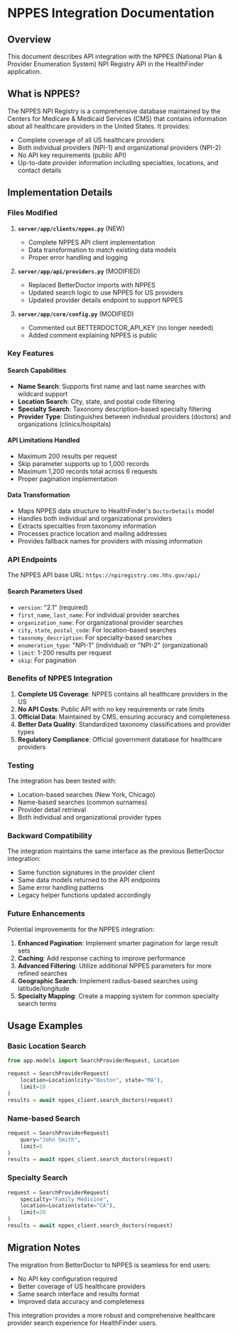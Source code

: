 # NPPES Integration Documentation

## Overview

This document describes API integration with the NPPES (National Plan & Provider Enumeration System) NPI Registry API in the HealthFinder application.

## What is NPPES?

The NPPES NPI Registry is a comprehensive database maintained by the Centers for Medicare & Medicaid Services (CMS) that contains information about all healthcare providers in the United States. It provides:

- Complete coverage of all US healthcare providers
- Both individual providers (NPI-1) and organizational providers (NPI-2)
- No API key requirements (public API)
- Up-to-date provider information including specialties, locations, and contact details

## Implementation Details

### Files Modified

1. **`server/app/clients/nppes.py`** (NEW)
   - Complete NPPES API client implementation
   - Data transformation to match existing data models
   - Proper error handling and logging

2. **`server/app/api/providers.py`** (MODIFIED)
   - Replaced BetterDoctor imports with NPPES
   - Updated search logic to use NPPES for US providers
   - Updated provider details endpoint to support NPPES

3. **`server/app/core/config.py`** (MODIFIED)
   - Commented out BETTERDOCTOR_API_KEY (no longer needed)
   - Added comment explaining NPPES is public

### Key Features

#### Search Capabilities
- **Name Search**: Supports first name and last name searches with wildcard support
- **Location Search**: City, state, and postal code filtering
- **Specialty Search**: Taxonomy description-based specialty filtering
- **Provider Type**: Distinguishes between individual providers (doctors) and organizations (clinics/hospitals)

#### API Limitations Handled
- Maximum 200 results per request
- Skip parameter supports up to 1,000 records
- Maximum 1,200 records total across 6 requests
- Proper pagination implementation

#### Data Transformation
- Maps NPPES data structure to HealthFinder's `DoctorDetails` model
- Handles both individual and organizational providers
- Extracts specialties from taxonomy information
- Processes practice location and mailing addresses
- Provides fallback names for providers with missing information

### API Endpoints

The NPPES API base URL: `https://npiregistry.cms.hhs.gov/api/`

#### Search Parameters Used
- `version`: "2.1" (required)
- `first_name`, `last_name`: For individual provider searches
- `organization_name`: For organizational provider searches
- `city`, `state`, `postal_code`: For location-based searches
- `taxonomy_description`: For specialty-based searches
- `enumeration_type`: "NPI-1" (individual) or "NPI-2" (organizational)
- `limit`: 1-200 results per request
- `skip`: For pagination

### Benefits of NPPES Integration

1. **Complete US Coverage**: NPPES contains all healthcare providers in the US
2. **No API Costs**: Public API with no key requirements or rate limits
3. **Official Data**: Maintained by CMS, ensuring accuracy and completeness
4. **Better Data Quality**: Standardized taxonomy classifications and provider types
5. **Regulatory Compliance**: Official government database for healthcare providers

### Testing

The integration has been tested with:
- Location-based searches (New York, Chicago)
- Name-based searches (common surnames)
- Provider detail retrieval
- Both individual and organizational provider types

### Backward Compatibility

The integration maintains the same interface as the previous BetterDoctor integration:
- Same function signatures in the provider client
- Same data models returned to the API endpoints
- Same error handling patterns
- Legacy helper functions updated accordingly

### Future Enhancements

Potential improvements for the NPPES integration:
1. **Enhanced Pagination**: Implement smarter pagination for large result sets
2. **Caching**: Add response caching to improve performance
3. **Advanced Filtering**: Utilize additional NPPES parameters for more refined searches
4. **Geographic Search**: Implement radius-based searches using latitude/longitude
5. **Specialty Mapping**: Create a mapping system for common specialty search terms

## Usage Examples

### Basic Location Search
```python
from app.models import SearchProviderRequest, Location

request = SearchProviderRequest(
    location=Location(city="Boston", state="MA"),
    limit=10
)
results = await nppes_client.search_doctors(request)
```

### Name-based Search
```python
request = SearchProviderRequest(
    query="John Smith",
    limit=5
)
results = await nppes_client.search_doctors(request)
```

### Specialty Search
```python
request = SearchProviderRequest(
    specialty="Family Medicine",
    location=Location(state="CA"),
    limit=20
)
results = await nppes_client.search_doctors(request)
```

## Migration Notes

The migration from BetterDoctor to NPPES is seamless for end users:
- No API key configuration required
- Better coverage of US healthcare providers
- Same search interface and results format
- Improved data accuracy and completeness

This integration provides a more robust and comprehensive healthcare provider search experience for HealthFinder users. 